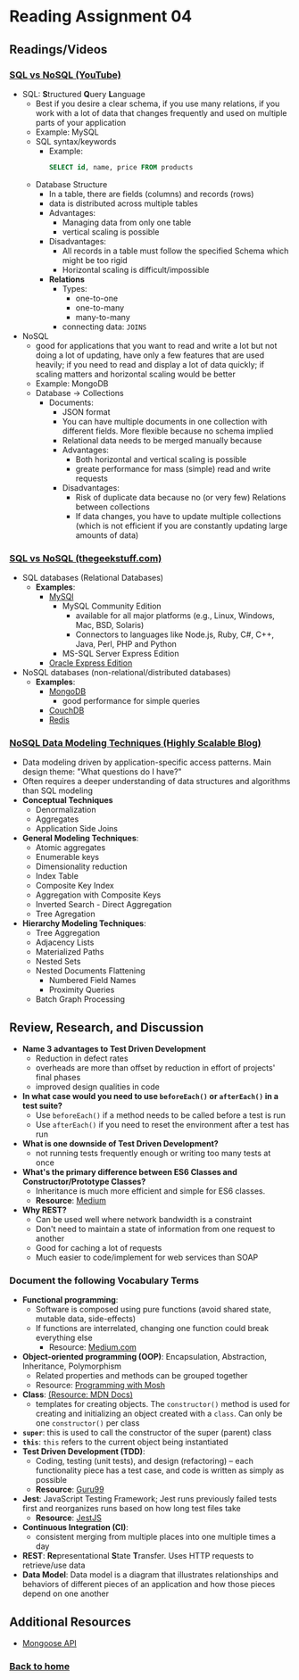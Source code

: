 # Reading Assignment 04

## Readings/Videos

### [SQL vs NoSQL (YouTube)](https://www.youtube.com/watch?v=ZS_kXvOeQ5Y)

- SQL: **S**tructured **Q**uery **L**anguage
  - Best if you desire a clear schema, if you use many relations, if you work with a lot of data that changes frequently and used on multiple parts of your application
  - Example: MySQL
  - SQL syntax/keywords
    - Example:
      ```sql
      SELECT id, name, price FROM products
      ```
  - Database Structure
    - In a table, there are fields (columns) and records (rows)
    - data is distributed across multiple tables
    - Advantages:
      - Managing data from only one table
      - vertical scaling is possible
    - Disadvantages:
      - All records in a table must follow the specified Schema which might be too rigid
      - Horizontal scaling is difficult/impossible
    - **Relations**
      - Types:
        - one-to-one
        - one-to-many
        - many-to-many
      - connecting data: `JOINS`
- NoSQL
  - good for applications that you want to read and write a lot but not doing a lot of updating, have only a few features that are used heavily; if you need to read and display a lot of data quickly; if scaling matters and horizontal scaling would be better
  - Example: MongoDB
  - Database -> Collections
    - Documents:
      - JSON format
      - You can have multiple documents in one collection with different fields. More flexible because no schema implied
      - Relational data needs to be merged manually because
      - Advantages:
        - Both horizontal and vertical scaling is possible
        - greate performance for mass (simple) read and write requests
      - Disadvantages:
        - Risk of duplicate data because no (or very few) Relations between collections
        - If data changes, you have to update multiple collections (which is not efficient if you are constantly updating large amounts of data)

### [SQL vs NoSQL (thegeekstuff.com)](https://www.thegeekstuff.com/2014/01/sql-vs-nosql-db/?utm_source=tuicool)

- SQL databases (Relational Databases)
  - **Examples**:
    - [MySQl](https://www.thegeekstuff.com/2008/07/howto-install-mysql-on-linux/)
      - MySQL Community Edition
        - available for all major platforms (e.g., Linux, Windows, Mac, BSD, Solaris)
        - Connectors to languages like Node.js, Ruby, C#, C++, Java, Perl, PHP and Python
      - MS-SQL Server Express Edition
    - [Oracle Express Edition](https://www.thegeekstuff.com/2008/10/oracle-11g-step-by-step-installation-guide-with-screenshots/)
- NoSQL databases (non-relational/distributed databases)
  - **Examples**:
    - [MongoDB](https://www.thegeekstuff.com/2013/01/install-mongodb/)
      - good performance for simple queries
    - [CouchDB](https://www.thegeekstuff.com/2012/06/install-couch-db/)
    - [Redis](http://redis.io/)

### [NoSQL Data Modeling Techniques (Highly Scalable Blog)](https://highlyscalable.wordpress.com/2012/03/01/nosql-data-modeling-techniques/)

- Data modeling driven by application-specific access patterns. Main design theme: "What questions do I have?"
- Often requires a deeper understanding of data structures and algorithms than SQL modeling
- **Conceptual Techniques**
  - Denormalization
  - Aggregates
  - Application Side Joins
- **General Modeling Techniques**:
  - Atomic aggregates
  - Enumerable keys
  - Dimensionality reduction
  - Index Table
  - Composite Key Index
  - Aggregation with Composite Keys
  - Inverted Search - Direct Aggregation
  - Tree Agregation
- **Hierarchy Modeling Techniques**:
  - Tree Aggregation
  - Adjacency Lists
  - Materialized Paths
  - Nested Sets
  - Nested Documents Flattening
    - Numbered Field Names
    - Proximity Queries
  - Batch Graph Processing

## Review, Research, and Discussion

- **Name 3 advantages to Test Driven Development**
  - Reduction in defect rates
  - overheads are more than offset by reduction in effort of projects' final phases
  - improved design qualities in code
- **In what case would you need to use `beforeEach()` or `afterEach()` in a test suite?**
  - Use `beforeEach()` if a method needs to be called before a test is run
  - Use `afterEach()` if you need to reset the environment after a test has run
- **What is one downside of Test Driven Development?**
  - not running tests frequently enough or writing too many tests at once
- **What's the primary difference between ES6 Classes and Constructor/Prototype Classes?**
  - Inheritance is much more efficient and simple for ES6 classes.
  - **Resource**: [Medium](https://medium.com/developers-arena/javascript-classes-inheritance-and-prototype-chaining-es5-and-es6-way-4b8e9416702b)
- **Why REST?**
  - Can be used well where network bandwidth is a constraint
  - Don't need to maintain a state of information from one request to another
  - Good for caching a lot of requests
  - Much easier to code/implement for web services than SOAP

### Document the following Vocabulary Terms

- **Functional programming**:
  - Software is composed using pure functions (avoid shared state, mutable data, side-effects)
  - If functions are interrelated, changing one function could break everything else
    - Resource: [Medium.com](https://medium.com/javascript-scene/master-the-javascript-interview-what-is-functional-programming-7f218c68b3a0)
- **Object-oriented programming (OOP)**: Encapsulation, Abstraction, Inheritance, Polymorphism
  - Related properties and methods can be grouped together
  - Resource: [Programming with Mosh](https://www.youtube.com/watch?v=pTB0EiLXUC8)
- **Class**: [(Resource: MDN Docs)](https://developer.mozilla.org/en-US/docs/Web/JavaScript/Reference/Classes)
  - templates for creating objects. The `constructor()` method is used for creating and initializing an object created with a `class`. Can only be one `constructor()` per class
- **`super`**: this is used to call the constructor of the super (parent) class
- **`this`**: `this` refers to the current object being instantiated
- **Test Driven Development (TDD)**:
  - Coding, testing (unit tests), and design (refactoring) – each functionality piece has a test case, and code is written as simply as possible
  - **Resource**: [Guru99](https://www.guru99.com/test-driven-development.html)
- **Jest**: JavaScript Testing Framework; Jest runs previously failed tests first and reorganizes runs based on how long test files take
  - **Resource**: [JestJS](https://jestjs.io/)
- **Continuous Integration (CI)**:
  - consistent merging from multiple places into one multiple times a day
- **REST**: **Re**presentational **S**tate **T**ransfer. Uses HTTP requests to retrieve/use data
- **Data Model**: Data model is a diagram that illustrates relationships and behaviors of different pieces of an application and how those pieces depend on one another

## Additional Resources

- [Mongoose API](https://mongoosejs.com/docs/api.html#Model)

### [Back to home](https://dcalhoun286.github.io/reading-notes/)
